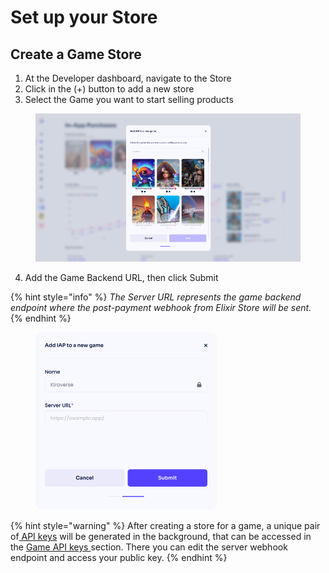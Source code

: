 # Set up your Store

## Create a Game Store

1. At the Developer dashboard, navigate to the Store
2. Click in the (+) button to add a new store
3. Select the Game you want to start selling products

<figure><img src="../../../.gitbook/assets/Screenshot 2023-12-01 at 00.32.15.png" alt=""><figcaption></figcaption></figure>

4. Add the Game Backend URL, then click Submit

{% hint style="info" %}
_The Server URL represents the game backend endpoint where the post-payment webhook from Elixir Store will be sent._
{% endhint %}

<figure><img src="../../../.gitbook/assets/Add IAP to a new game.png" alt="" width="290"><figcaption></figcaption></figure>

{% hint style="warning" %}
After creating a store for a game, a unique pair of[ API keys](handle-post-payments.md) will be generated in the background, that can be accessed in the [Game API keys ](../../management/api-keys.md)section. There you can edit the server webhook endpoint and access your public key.
{% endhint %}


